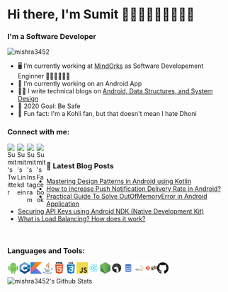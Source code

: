# Hi there, I'm Sumit 👋👋👋👱🏼‍♂️👱🏼‍♂️

### I'm a Software Developer

<p align="left"> <img src="https://komarev.com/ghpvc/?username=mishra3452&label=Views&color=blue&style=plastic" alt="mishra3452" /> </p>

- 🖥️ I’m currently working at [MindOrks](https://github.com/MindorksOpenSource) as Software Developement Enginner 🧑‍💻🧑‍💻🧑‍💻
- 📱 I’m currently working on an Android App
- ✍🏻 I write technical blogs on [Android, Data Structures, and System Design](https://blog.mindorks.com/user/profile/id/17146)
- 🥅 2020 Goal: Be Safe
- 🏏 Fun fact: I'm a Kohli fan, but that doesn't mean I hate Dhoni

### Connect with me:

<a href="https://twitter.com/hiii_sumit">
  <img align="left" alt="Sumit's Twitter" width="22px" src="https://cdn.jsdelivr.net/npm/simple-icons@v3/icons/twitter.svg" />
</a>
<a href="https://www.linkedin.com/in/mishra3452">
  <img align="left" alt="Sumit's Linkdein" width="22px" src="https://cdn.jsdelivr.net/npm/simple-icons@v3/icons/linkedin.svg" />
</a>
<a href="https://www.instagram.com/hiii_sumit">
  <img align="left" alt="Sumit's Instagram" width="22px" src="https://cdn.jsdelivr.net/npm/simple-icons@v3/icons/instagram.svg" />
</a>
<a href="https://www.facebook.com/mishra3452">
  <img align="left" alt="Sumit's Facebook" width="22px" src="https://cdn.jsdelivr.net/npm/simple-icons@v3/icons/facebook.svg" />
</a>

<br />

### 📕 Latest Blog Posts
<!-- BLOG-POST-LIST:START -->
- [Mastering Design Patterns in Android using Kotlin](https://blog.mindorks.com/mastering-design-patterns-in-android-with-kotlin)
- [How to increase Push Notification Delivery Rate in Android?](https://blog.mindorks.com/how-to-increase-push-notification-delivery-rate-in-android)
- [Practical Guide To Solve OutOfMemoryError in Android Application](https://blog.mindorks.com/practical-guide-to-solve-out-of-memory-error-in-android-application)
- [Securing API Keys using Android NDK (Native Development Kit)](https://blog.mindorks.com/securing-api-keys-using-android-ndk)
- [What is Load Balancing? How does it work?](https://afteracademy.com/blog/what-is-load-balancing-how-does-it-work)
<!-- BLOG-POST-LIST:END -->

<br />

### Languages and Tools:

<img align="left" alt="Android" width="26px" src="https://raw.githubusercontent.com/github/explore/80688e429a7d4ef2fca1e82350fe8e3517d3494d/topics/android/android.png" />
<img align="left" alt="Cpp" width="26px" src="https://raw.githubusercontent.com/github/explore/80688e429a7d4ef2fca1e82350fe8e3517d3494d/topics/cpp/cpp.png" />
<img align="left" alt="Kotlin" width="26px" src="https://raw.githubusercontent.com/github/explore/80688e429a7d4ef2fca1e82350fe8e3517d3494d/topics/kotlin/kotlin.png" />
<img align="left" alt="Java" width="26px" src="https://raw.githubusercontent.com/github/explore/80688e429a7d4ef2fca1e82350fe8e3517d3494d/topics/java/java.png" />
<img align="left" alt="HTML5" width="26px" src="https://raw.githubusercontent.com/github/explore/80688e429a7d4ef2fca1e82350fe8e3517d3494d/topics/html/html.png" />
<img align="left" alt="CSS3" width="26px" src="https://raw.githubusercontent.com/github/explore/80688e429a7d4ef2fca1e82350fe8e3517d3494d/topics/css/css.png" />
<img align="left" alt="JavaScript" width="26px" src="https://raw.githubusercontent.com/github/explore/80688e429a7d4ef2fca1e82350fe8e3517d3494d/topics/javascript/javascript.png" />
<img align="left" alt="React" width="26px" src="https://raw.githubusercontent.com/github/explore/80688e429a7d4ef2fca1e82350fe8e3517d3494d/topics/react/react.png" />
<img align="left" alt="Node.js" width="26px" src="https://raw.githubusercontent.com/github/explore/80688e429a7d4ef2fca1e82350fe8e3517d3494d/topics/nodejs/nodejs.png" />
<img align="left" alt="Deno" width="26px" src="https://raw.githubusercontent.com/github/explore/361e2821e2dea67711cde99c9c40ed357061cf27/topics/deno/deno.png" />
<img align="left" alt="SQL" width="26px" src="https://raw.githubusercontent.com/github/explore/80688e429a7d4ef2fca1e82350fe8e3517d3494d/topics/sql/sql.png" />
<img align="left" alt="MySQL" width="26px" src="https://raw.githubusercontent.com/github/explore/80688e429a7d4ef2fca1e82350fe8e3517d3494d/topics/mysql/mysql.png" />
<img align="left" alt="Git" width="26px" src="https://raw.githubusercontent.com/github/explore/80688e429a7d4ef2fca1e82350fe8e3517d3494d/topics/git/git.png" />
<img align="left" alt="GitHub" width="26px" src="https://raw.githubusercontent.com/github/explore/78df643247d429f6cc873026c0622819ad797942/topics/github/github.png" />

<br />
<br />

<img align="left" alt="mishra3452's Github Stats" src="https://github-readme-stats.vercel.app/api?username=mishra3452&show_icons=true" />
